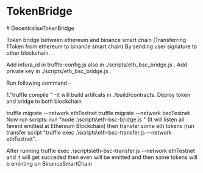 # TokenBridge

#   D e c e n t r a l i s e T o k e n B r i d g e 
 

Token bridge between ethereum and binance smart chain (Transferring 1Token from ethereum to binance smart chain) By sending user signature to other blockchain.

Add infura_id in truffle-config.js also in ./scripts/eth_bsc_bridge.js . Add private key in ./scripts/eth_bsc_bridge.js .

Run following command -

1."truffle compile " -It will build artifcats in ./build/contracts. Deploy token and bridge to both blockchain

truffle migrate --network ethTestnet
truffle migrate --network bscTestnet
Now run scripts: run "node .\scripts\eth-bsc-bridge.js " (It will listen all 1event emitted at Ethereum Blockchain) then transfer some eth tokens (run transfer script "truffle exec .\scripts\eth-bsc-transfer.js --network ethTestnet".

After running truffle exec .\scripts\eth-bsc-transfer.js --network ethTestnet and it will get succeded then even will be emitted and then some tokens will b eminting on BinanceSmartChain
